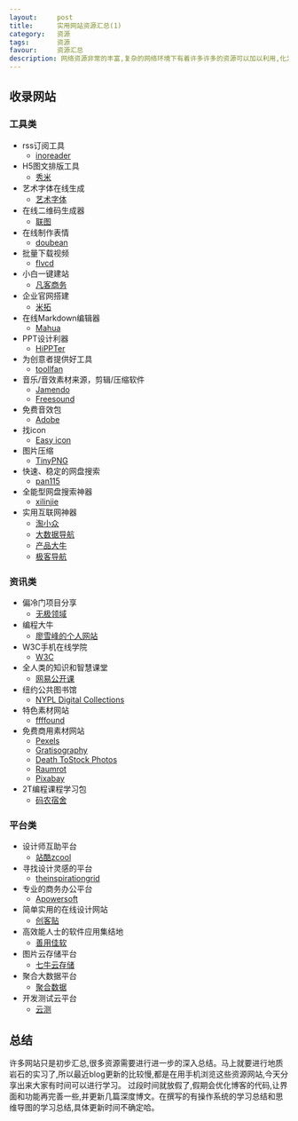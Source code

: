 ```yaml
---
layout:     post
title:      实用网站资源汇总(1)
category:   资源
tags:       资源
favour:     资源汇总
description: 网络资源非常的丰富,复杂的网络环境下有着许多许多的资源可以加以利用,化为自己的神兵利器。此系列总结自己经常使用的网络资源(有所繁杂)
---
```

## 收录网站
### 工具类
* rss订阅工具
  * [inoreader](https://www.inoreader.com/all_articles)
* H5图文排版工具
  * [秀米](https://xiumi.us)
* 艺术字体在线生成
  * [艺术字体](http://www.qt86.com/)
* 在线二维码生成器
  * [联图](http://www.liantu.com/)
* 在线制作表情
  * [doubean](http://www.doubean.com/face/ListWithlmage.aspx)
* 批量下载视频
  * [flvcd](http://www.flvcd.com/)
* 小白一键建站
  * [凡客商务](http://www.faisco.cn/)
* 企业官网搭建
  * [米拓](http://www.metinfo.cn/)
* 在线Markdown编辑器
  * [Mahua](http://mahua.jser.me/)
* PPT设计利器
  * [HiPPTer](http://www.hippter.com/)
* 为创意者提供好工具
  * [toollfan]( http://toolfan.cn)
* 音乐/音效素材来源，剪辑/压缩软件
  * [Jamendo](https://www.jamendo.com/)
  * [Freesound](http://www.freesound.org/)
* 免费音效包
  * [Adobe](http://t.cn/RZ5doVV)
* 找icon
  * [Easy icon](http://www.easyicon.net/)
* 图片压缩
  * [TinyPNG](http://tinypng.com/)
* 快速、稳定的网盘搜索
  * [pan115](http://www.pan115.com/)
* 全能型网盘搜索神器
  * [xilinjie](http://www.xilinjie.com/)
* 实用互联网神器
  * [淘小众](http://taoxiaozhong.com/)
  * [大数据导航](http://hao.199it.com/)
  * [产品大牛](http://www.pmdaniu.com/)
  * [极客导航](http://www.gogeeks.cn)

### 资讯类
* 偏冷门项目分享
  * [无极领域](http://1230.la/)
* 编程大牛
  * [廖雪峰的个人网站](http://www.liaoxuefeng.com/)
* W3C手机在线学院
  * [W3C](https://m.w3cschool.cn/)
* 全人类的知识和智慧课堂
  * [网易公开课](http://open.163.com)
* 纽约公共图书馆
  * [NYPL Digital Collections](http://digitalcollections.nypl.org)
* 特色素材网站
  * [ffffound](http://ffffound.com/)
* 免费商用素材网站
  * [Pexels](http://www.pexels.com/)
  * [Gratisography](http://www.gratisography.com/)
  * [Death ToStock Photos](http://deathtothestockphoto.com/)
  * [Raumrot](http://raumrot.com/)
  * [Pixabay](https://pixabay.com/)
* 2T编程课程学习包
  * [码农宿舍](http://video.biancheng.net/)

### 平台类
* 设计师互助平台
  * [站酷zcool](http://www.zcool.com.cn)
* 寻找设计灵感的平台
  * [theinspirationgrid](www.theinspirationgrid.com/)
* 专业的商务办公平台
  * [Apowersoft](https://www.apowersoft.cn/)
* 简单实用的在线设计网站
  * [创客贴](https://www.chuangkit.com/dc.html)
* 高效能人士的软件应用集结地
  * [善用佳软](https://xbeta.info)
* 图片云存储平台
  * [七牛云存储](http://www.qiniu.com/)
* 聚合大数据平台
  * [聚合数据](http://www.juhe.cn/)
* 开发测试云平台
  * [云测](http://www.testin.cn)

## 总结
许多网站只是初步汇总,很多资源需要进行进一步的深入总结。马上就要进行地质岩石的实习了,所以最近blog更新的比较慢,都是在用手机浏览这些资源网站,今天分享出来大家有时间可以进行学习。
过段时间就放假了,假期会优化博客的代码,让界面和功能再完善一些,并更新几篇深度博文。在撰写的有操作系统的学习总结和思维导图的学习总结,具体更新时间不确定哈。



